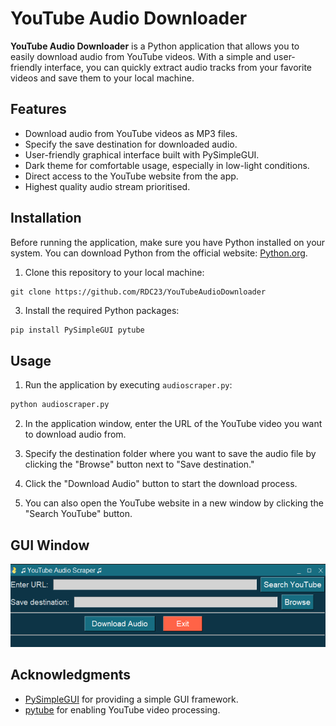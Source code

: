 # YouTube Audio Downloader

**YouTube Audio Downloader** is a Python application that allows you to easily download audio from YouTube videos. With a simple and user-friendly interface, you can quickly extract audio tracks from your favorite videos and save them to your local machine.

## Features

- Download audio from YouTube videos as MP3 files.
- Specify the save destination for downloaded audio.
- User-friendly graphical interface built with PySimpleGUI.
- Dark theme for comfortable usage, especially in low-light conditions.
- Direct access to the YouTube website from the app.
- Highest quality audio stream prioritised.

## Installation

Before running the application, make sure you have Python installed on your system. You can download Python from the official website: [Python.org](https://www.python.org/downloads/).

1. Clone this repository to your local machine:
```shell
git clone https://github.com/RDC23/YouTubeAudioDownloader
```

3. Install the required Python packages:
```python
pip install PySimpleGUI pytube
```

## Usage

1. Run the application by executing `audioscraper.py`:
```python
python audioscraper.py
```


2. In the application window, enter the URL of the YouTube video you want to download audio from.

3. Specify the destination folder where you want to save the audio file by clicking the "Browse" button next to "Save destination."

4. Click the "Download Audio" button to start the download process.

5. You can also open the YouTube website in a new window by clicking the "Search YouTube" button.

## GUI Window
![Screenshot](gui_image.png)

## Acknowledgments

- [PySimpleGUI](https://pysimplegui.readthedocs.io/en/latest/) for providing a simple GUI framework.
- [pytube](https://github.com/pytube/pytube) for enabling YouTube video processing.
  

